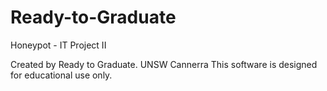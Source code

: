 # Ready-to-Graduate
Honeypot - IT Project II


Created by Ready to Graduate.
UNSW Cannerra
This software is designed for educational use only. 
